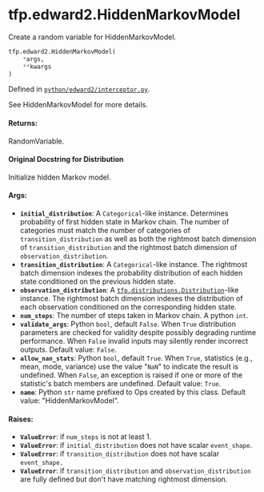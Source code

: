 <div itemscope itemtype="http://developers.google.com/ReferenceObject">
<meta itemprop="name" content="tfp.edward2.HiddenMarkovModel" />
<meta itemprop="path" content="Stable" />
</div>

# tfp.edward2.HiddenMarkovModel

Create a random variable for HiddenMarkovModel.

``` python
tfp.edward2.HiddenMarkovModel(
    *args,
    **kwargs
)
```



Defined in [`python/edward2/interceptor.py`](https://github.com/tensorflow/probability/tree/master/tensorflow_probability/python/edward2/interceptor.py).

<!-- Placeholder for "Used in" -->

See HiddenMarkovModel for more details.

#### Returns:

  RandomVariable.

#### Original Docstring for Distribution

Initialize hidden Markov model.


#### Args:

* <b>`initial_distribution`</b>: A `Categorical`-like instance.
    Determines probability of first hidden state in Markov chain.
    The number of categories must match the number of categories of
    `transition_distribution` as well as both the rightmost batch
    dimension of `transition_distribution` and the rightmost batch
    dimension of `observation_distribution`.
* <b>`transition_distribution`</b>: A `Categorical`-like instance.
    The rightmost batch dimension indexes the probability distribution
    of each hidden state conditioned on the previous hidden state.
* <b>`observation_distribution`</b>: A <a href="../../tfp/distributions/Distribution.md"><code>tfp.distributions.Distribution</code></a>-like
    instance.  The rightmost batch dimension indexes the distribution
    of each observation conditioned on the corresponding hidden state.
* <b>`num_steps`</b>: The number of steps taken in Markov chain. A python `int`.
* <b>`validate_args`</b>: Python `bool`, default `False`. When `True` distribution
    parameters are checked for validity despite possibly degrading runtime
    performance. When `False` invalid inputs may silently render incorrect
    outputs.
    Default value: `False`.
* <b>`allow_nan_stats`</b>: Python `bool`, default `True`. When `True`, statistics
    (e.g., mean, mode, variance) use the value "`NaN`" to indicate the
    result is undefined. When `False`, an exception is raised if one or
    more of the statistic's batch members are undefined.
    Default value: `True`.
* <b>`name`</b>: Python `str` name prefixed to Ops created by this class.
    Default value: "HiddenMarkovModel".


#### Raises:

* <b>`ValueError`</b>: if `num_steps` is not at least 1.
* <b>`ValueError`</b>: if `initial_distribution` does not have scalar `event_shape`.
* <b>`ValueError`</b>: if `transition_distribution` does not have scalar
    `event_shape.`
* <b>`ValueError`</b>: if `transition_distribution` and `observation_distribution`
    are fully defined but don't have matching rightmost dimension.